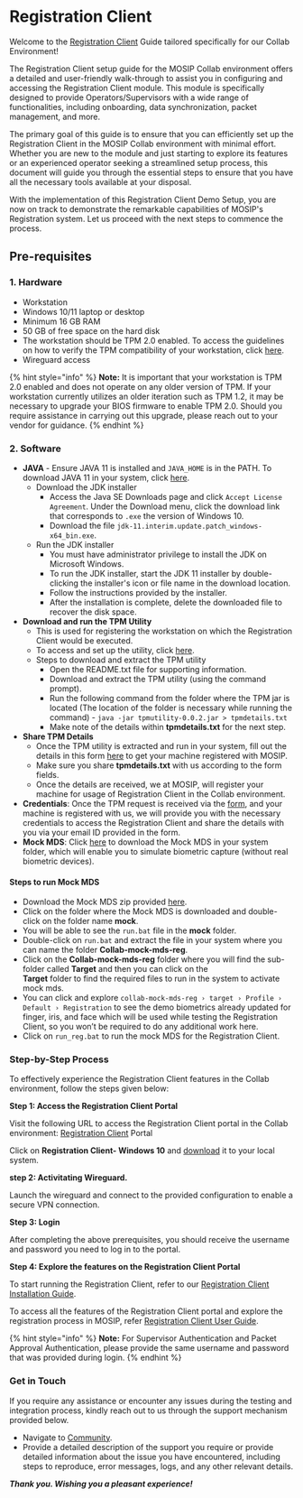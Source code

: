 # Registration Client

Welcome to the [Registration Client](https://docs.mosip.io/1.2.0/modules/registration-client) Guide tailored specifically for our Collab Environment!

The Registration Client setup guide for the MOSIP Collab environment offers a detailed and user-friendly walk-through to assist you in configuring and accessing the Registration Client module. This module is specifically designed to provide Operators/Supervisors with a wide range of functionalities, including onboarding, data synchronization, packet management, and more.

The primary goal of this guide is to ensure that you can efficiently set up the Registration Client in the MOSIP Collab environment with minimal effort. Whether you are new to the module and just starting to explore its features or an experienced operator seeking a streamlined setup process, this document will guide you through the essential steps to ensure that you have all the necessary tools available at your disposal.

With the implementation of this Registration Client Demo Setup, you are now on track to demonstrate the remarkable capabilities of MOSIP's Registration system. Let us proceed with the next steps to commence the process.

## Pre-requisites

### 1. Hardware

* Workstation
* Windows 10/11 laptop or desktop
* Minimum 16 GB RAM
* 50 GB of free space on the hard disk
* The workstation should be TPM 2.0 enabled. To access the guidelines on how to verify the TPM compatibility of your workstation, click [here](https://www.howtogeek.com/287737/how-to-check-if-your-computer-has-a-trusted-platform-module-tpm-chip/).
* Wireguard access &#x20;

{% hint style="info" %}
**Note:** It is important that your workstation is TPM 2.0 enabled and does not operate on any older version of TPM. If your workstation currently utilizes an older iteration such as TPM 1.2, it may be necessary to upgrade your BIOS firmware to enable TPM 2.0. Should you require assistance in carrying out this upgrade, please reach out to your vendor for guidance.
{% endhint %}

### 2. Software

* **JAVA** - Ensure JAVA 11 is installed and `JAVA_HOME` is in the PATH. To download JAVA 11 in your system, click [here](https://www.oracle.com/in/java/technologies/javase/jdk11-archive-downloads.html).
  * Download the JDK installer
    * Access the Java SE Downloads page and click `Accept License Agreement`. Under the Download menu, click the download link that corresponds to  `.exe`  the version of Windows 10.
    * Download the file `jdk-11.interim.update.patch_windows-x64_bin.exe`.
  * Run the JDK installer
    * You must have administrator privilege to install the JDK on Microsoft Windows.
    * To run the JDK installer, start the JDK 11 installer by double-clicking the installer's icon or file name in the download location.
    * Follow the instructions provided by the installer.
    * After the installation is complete, delete the downloaded file to recover the disk space.
* **Download and run the TPM Utility**
  * This is used for registering the workstation on which the Registration Client would be executed.
  * To access and set up the utility, click [here](https://drive.google.com/file/d/1pY4388ER4KKBonyPCZni-VMoDYAV2bRj/view?usp=sharing).
  * Steps to download and extract the TPM utility
    * Open the README.txt file for supporting information.
    * Download and extract the TPM utility (using the command prompt).
    * Run the following command from the folder where the TPM jar is located (The location of the folder is necessary while running the command) - `java -jar tpmutility-0.0.2.jar > tpmdetails.txt`
    * Make note of the details within **tpmdetails.txt** for the next step.
* **Share TPM Details**
  * Once the TPM utility is extracted and run in your system, fill out the details in this form [here](https://docs.google.com/forms/d/e/1FAIpQLSfqx6K8uZI-AxakNJiJLj4Vh5lSr7Lb1rqZaX_05MoyR2aXsQ/viewform?fbzx=-6425171175964917239) to get your machine registered with MOSIP.
  * Make sure you share **tpmdetails.txt** with us according to the form fields.
  * Once the details are received, we at MOSIP, will register your machine for usage of Registration Client in the Collab environment.
* **Credentials**: Once the TPM request is received via the [form](https://docs.google.com/forms/d/e/1FAIpQLSfqx6K8uZI-AxakNJiJLj4Vh5lSr7Lb1rqZaX_05MoyR2aXsQ/viewform?fbzx=-6425171175964917239), and your machine is registered with us, we will provide you with the necessary credentials to access the Registration Client and share the details with you via your email ID provided in the form.
* **Mock MDS**: Click [here](https://drive.google.com/drive/folders/14q7E5pZtfj0eimF3JGzlVfU4eV-MRPCQ) to download the Mock MDS in your system folder, which will enable you to simulate biometric capture (without real biometric devices).

#### **Steps to run Mock MDS**

* Download the Mock MDS zip provided [here](https://drive.google.com/drive/folders/14q7E5pZtfj0eimF3JGzlVfU4eV-MRPCQ).
* Click on the folder where the Mock MDS is downloaded and double-click on the folder name **mock**.
* You will be able to see the `run.bat` file in the **mock** folder.
* Double-click on `run.bat` and extract the file in your system where you can name the folder **Collab-mock-mds-reg**.
* Click on the **Collab-mock-mds-reg** folder where you will find the sub-folder called **Target** and then you can click on the\
  **Target** folder to find the required files to run in the system to activate mock mds.
* You can click and explore `collab-mock-mds-reg › target › Profile › Default › Registration` to see the demo biometrics already updated for finger, iris, and face which will be used while testing the Registration Client, so you won’t be required to do any additional work here.
* Click on `run_reg.bat` to run the mock MDS for the Registration Client.

### Step-by-Step Process

To effectively experience the Registration Client features in the Collab environment, follow the steps given below:

**Step 1: Access the Registration Client Portal**

Visit the following URL to access the Registration Client portal in the Collab environment: [Registration Client](https://regclient.collab.mosip.net/) Portal

Click on **Registration Client- Windows 10** and [download](https://regclient-api.collab.mosip.net/registration-client/1.2.0.1-B1/reg-client.zip) it to your local system.

**step 2: Activitating Wireguard.**

Launch the wireguard and connect to the provided configuration to enable a secure VPN connection.

**Step 3: Login**

After completing the above prerequisites, you should receive the username and password you need to log in to the portal.

**Step 4: Explore the features on the Registration Client Portal**

To start running the Registration Client, refer to our [Registration Client Installation Guide](https://docs.mosip.io/1.2.0/modules/registration-client/registration-client-installation-guide).

To access all the features of the Registration Client portal and explore the registration process in MOSIP, refer [Registration Client User Guide](https://docs.mosip.io/1.2.0/modules/registration-client/registration-client-user-guide).

{% hint style="info" %}
**Note:** For Supervisor Authentication and Packet Approval Authentication, please provide the same username and password that was provided during login.
{% endhint %}

### Get in Touch

If you require any assistance or encounter any issues during the testing and integration process, kindly reach out to us through the support mechanism provided below.

* Navigate to [Community](https://community.mosip.io/).
* Provide a detailed description of the support you require or provide detailed information about the issue you have encountered, including steps to reproduce, error messages, logs, and any other relevant details.

_**Thank you. Wishing you a pleasant experience!**_
